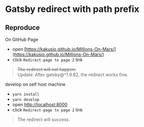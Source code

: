 # Gatsby redirect with path prefix

## Reproduce

On GitHub Page

- open [https://kakusio.github.io/Millions-On-Mars/](https://kakusio.github.io/Millions-On-Mars/)
- click `Redirect-page to page 2` link
> ~~The redirect will not happen.~~  
> Update: After gatsby@^1.9.82, the redirect works fine.

develop on self host machine

- `yarn install`
- `yarn develop`
- open [http://localhost:8000](http://localhost:8000)
- click `Redirect-page to page 2` link
> The redirect will success.